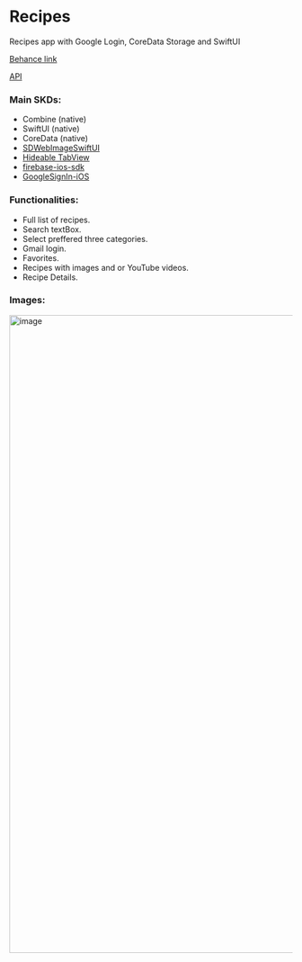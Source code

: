 # Recipes
Recipes app with Google Login, CoreData Storage and SwiftUI 

[Behance link](https://www.behance.net/gallery/176410731/recipe-app-ui?tracking_source=search_projects|recipe+app+design)

[API](https://www.themealdb.com/api.php)

### Main SKDs:
- Combine (native)
- SwiftUI (native)
- CoreData (native)
- [SDWebImageSwiftUI](https://github.com/SDWebImage/SDWebImageSwiftUI)
- [Hideable TabView](https://gitlab.com/AliMertOzhayta/hidabletabview-swiftui.git)
- [firebase-ios-sdk](https://github.com/firebase/firebase-ios-sdk)
- [GoogleSignIn-iOS](https://github.com/google/GoogleSignIn-iOS)

### Functionalities:

- Full list of recipes.
- Search textBox.
- Select preffered three categories.
- Gmail login.
- Favorites.
- Recipes with images and or YouTube videos.
- Recipe Details.

### Images:
<img width="1134" alt="image" src="https://github.com/apaladines-techconsulting/Assignment_30/assets/138136886/55ab79ec-0e25-472c-8816-0783660c2963">
